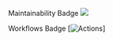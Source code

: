 Maintainability Badge
<a href="https://codeclimate.com/github/codeclimate/codeclimate/maintainability"><img src="https://api.codeclimate.com/v1/badges/a99a88d28ad37a79dbf6/maintainability" /></a>

Workflows Badge
[![Actions](https://github.com/AnryZZ/frontend-project-lvl1/blob/master/.github/workflows/my-eslint.yml/badge.svg)]
